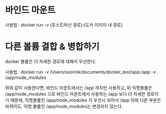 # 바인드 마운트
사용법 : docker run -v (호스트머신 경로):(도커 이미지 내 경로)

# 다른 볼륨 결합 & 병합하기
docker 볼륨은 더 자세한 경로에 대해서 우선한다.

사용법 : docker run -v /Users/soorink/documents/docker_test/app:/app -v /app/node_modules

위와 같이 사용한다면, 바인드 마운트에서는 /app 까지만 사용하고, 뒤 익명볼륨은 /app/node_modules 으로
바인드 마운트에서 사용하는 /app 보다 더 자세한 경로이기 때문에, 익명볼륨인 /app/node_modules 가 우선시 되어서 
/app 아래 다른 부분은 바뀌어도, 익명 볼륨인 /app/node_modules는 변경되지 않는다.